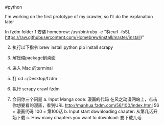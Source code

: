 #python

I'm working on the first prototype of my crawler, so I'll do the explanation later

In fzdm folder
  1 安装 homebrew:
  /usr/bin/ruby -e "$(curl -fsSL https://raw.githubusercontent.com/Homebrew/install/master/install)"

  2. 执行以下指令
  brew install python
  pip install scrapy

  3. 解压缩package到桌面

  4. 进入 Mac 的terminal

  5. 打 cd ~/Desktop/fzdm

  6. 执行 scrapy crawl fzdm

  7. 会问你三个问题
	  a. Input Manga code: 漫画的代码
		  在风之动漫网站上，点击你想要看的漫画，看到URL
		  http://manhua.fzdm.com/56/100/index.html
		  56 = 漫画代码
		  100 = 第100话
	  b. Input start downloading chapter: 从第几话开始下载
	  c. How many chapters you want to download: 要下载几话
